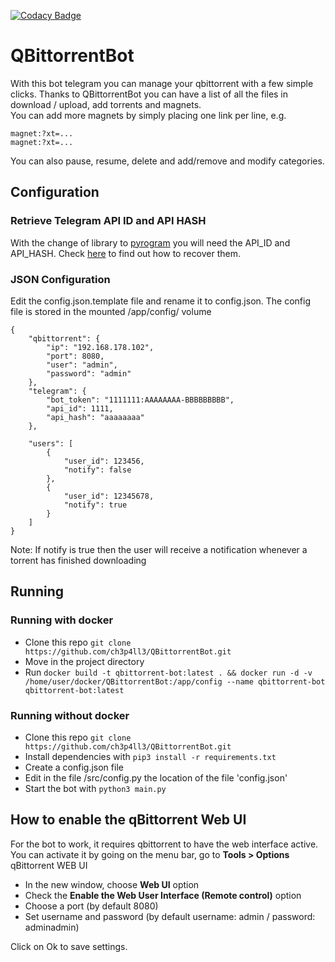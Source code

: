 [![Codacy Badge](https://api.codacy.com/project/badge/Grade/259099080ca24e029a910e3249d32041)](https://app.codacy.com/gh/ch3p4ll3/QBittorrentBot?utm_source=github.com&utm_medium=referral&utm_content=ch3p4ll3/QBittorrentBot&utm_campaign=Badge_Grade)

# QBittorrentBot

With this bot telegram you can manage your qbittorrent with a few simple clicks. Thanks to QBittorrentBot you can have a list of all the files in download / upload, add torrents and magnets.  
You can add more magnets by simply placing one link per line, e.g. 
```
magnet:?xt=...  
magnet:?xt=...  
```
You can also pause, resume, delete and add/remove and modify categories.

## Configuration
### Retrieve Telegram API ID and API HASH
With the change of library to [pyrogram](https://docs.pyrogram.org/) you will need the API_ID and API_HASH. Check [here](https://docs.pyrogram.org/intro/quickstart) to find out how to recover them.
### JSON Configuration
Edit the config.json.template file and rename it to config.json. 
The config file is stored in the mounted /app/config/ volume

```
{
    "qbittorrent": {
        "ip": "192.168.178.102",
        "port": 8080,
        "user": "admin",
        "password": "admin"
    },
    "telegram": {
        "bot_token": "1111111:AAAAAAAA-BBBBBBBBB",
        "api_id": 1111,
        "api_hash": "aaaaaaaa"
    },

    "users": [
        {
            "user_id": 123456,
            "notify": false
        },
        {
            "user_id": 12345678,
            "notify": true
        }
    ]
}
```
Note: If notify is true then the user will receive a notification whenever a torrent has finished downloading

## Running
### Running with docker
- Clone this repo ```git clone https://github.com/ch3p4ll3/QBittorrentBot.git```
- Move in the project directory
- Run `docker build -t qbittorrent-bot:latest . && docker run -d -v /home/user/docker/QBittorrentBot:/app/config --name qbittorrent-bot qbittorrent-bot:latest`

### Running without docker
- Clone this repo `git clone https://github.com/ch3p4ll3/QBittorrentBot.git`
- Install dependencies with `pip3 install -r requirements.txt`
- Create a config.json file
- Edit in the file /src/config.py the location of the file 'config.json'
- Start the bot with `python3 main.py`

## How to enable the qBittorrent Web UI
For the bot to work, it requires qbittorrent to have the web interface active. 
You can activate it by going on the menu bar, go to **Tools > Options** qBittorrent WEB UI

- In the new window, choose **Web UI** option
- Check the **Enable the Web User Interface (Remote control)** option
- Choose a port (by default 8080)
- Set username and password (by default username: admin / password: adminadmin)

Click on Ok to save settings.
